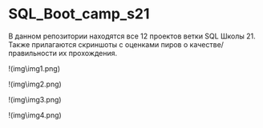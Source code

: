 # SQL_Boot_camp_s21

В данном репозитории находятся все 12 проектов ветки SQL Школы 21. Также прилагаются скриншоты с оценками пиров о качестве/правильности их прохождения.

!(img\img1.png)

!(img\img2.png)

!(img\img3.png)

!(img\img4.png)
